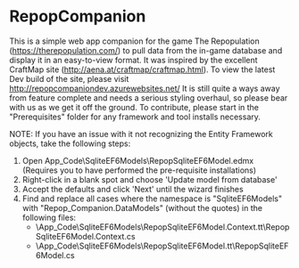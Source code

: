 # RepopCompanion
This is a simple web app companion for the game The Repopulation (https://therepopulation.com/) to pull data from the in-game database and display it in an easy-to-view format.
It was inspired by the excellent CraftMap site (http://aena.at/craftmap/craftmap.html).
To view the latest Dev build of the site, please visit http://repopcompaniondev.azurewebsites.net/
It is still quite a ways away from feature complete and needs a serious styling overhaul, so please bear with us as we get it off the ground.
To contribute, please start in the "Prerequisites" folder for any framework and tool installs necessary.

NOTE: If you have an issue with it not recognizing the Entity Framework objects, take the following steps:

1) Open App_Code\SqliteEF6Models\RepopSqliteEF6Model.edmx (Requires you to have performed the pre-requisite installations)
2) Right-click in a blank spot and choose 'Update model from database'
3) Accept the defaults and click 'Next' until the wizard finishes
4) Find and replace all cases where the namespace is "SqliteEF6Models" with "Repop_Companion.DataModels" (without the quotes) in the following files:
   - \App_Code\SqliteEF6Models\RepopSqliteEF6Model.Context.tt\RepopSqliteEF6Model.Context.cs
   - \App_Code\SqliteEF6Models\RepopSqliteEF6Model.tt\RepopSqliteEF6Model.cs
